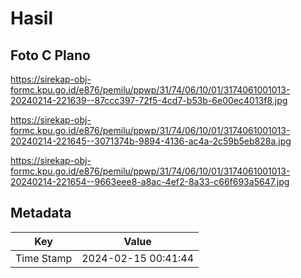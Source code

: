 # Hasil

## Foto C Plano

https://sirekap-obj-formc.kpu.go.id/e876/pemilu/ppwp/31/74/06/10/01/3174061001013-20240214-221639--87ccc397-72f5-4cd7-b53b-6e00ec4013f8.jpg

https://sirekap-obj-formc.kpu.go.id/e876/pemilu/ppwp/31/74/06/10/01/3174061001013-20240214-221645--3071374b-9894-4136-ac4a-2c59b5eb828a.jpg

https://sirekap-obj-formc.kpu.go.id/e876/pemilu/ppwp/31/74/06/10/01/3174061001013-20240214-221654--9663eee8-a8ac-4ef2-8a33-c66f693a5647.jpg


## Metadata

| Key        | Value               |
| ---------- | ------------------- |
| Time Stamp | 2024-02-15 00:41:44 |



